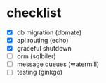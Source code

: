 
# checklist

- [x] db migration (dbmate)
- [x] api routing (echo)
- [x] graceful shutdown
- [ ] orm (sqlbiler)
- [ ] message queues (watermill)
- [ ] testing (ginkgo)